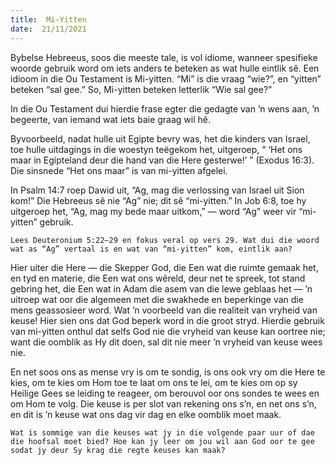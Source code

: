 ```yaml
---
title:  Mi-Yitten
date:  21/11/2021
---
```


Bybelse Hebreeus, soos die meeste tale, is vol idiome, wanneer spesifieke woorde gebruik word om iets anders te beteken as wat hulle eintlik sê.  Een idioom in die Ou Testament is Mi-yitten. “Mi” is die vraag “wie?”, en “yitten” beteken “sal gee.” So, Mi-yitten beteken letterlik “Wie sal gee?”

In die Ou Testament dui hierdie frase egter die gedagte van ’n wens aan, ’n begeerte, van iemand wat iets baie graag wil hê.

Byvoorbeeld, nadat hulle uit Egipte bevry was, het die kinders van Israel, toe hulle uitdagings in die woestyn teëgekom het, uitgeroep, “ ‘Het ons maar in Egipteland deur die hand van die Here gesterwe!’ ” (Exodus 16:3). Die sinsnede “Het ons maar” is van mi-yitten afgelei.

In Psalm 14:7 roep Dawid uit, “Ag, mag die verlossing van Israel uit Sion kom!” Die Hebreeus sê nie “Ag” nie;  dit sê “mi-yitten.” In Job 6:8, toe hy uitgeroep het, “Ag, mag my bede maar uitkom,” — word “Ag” weer vir “mi-yitten” gebruik.

`Lees Deuteronium 5:22–29 en fokus veral op vers 29. Wat dui die woord wat as “Ag” vertaal is en wat van “mi-yitten” kom, eintlik aan?`

Hier uiter die Here — die Skepper God, die Een wat die ruimte gemaak het, en tyd en materie, die Een wat ons wêreld, deur net te spreek, tot stand gebring het, die Een wat in Adam die asem van die lewe geblaas het — ’n uitroep wat oor die algemeen met die swakhede en beperkinge van die mens geassosieer word. Wat ’n voorbeeld van die realiteit van vryheid van keuse! Hier sien ons dat God beperk word in die groot stryd. Hierdie gebruik van mi-yitten onthul dat selfs God nie die vryheid van keuse kan oortree nie;  want die oomblik as Hy dit doen, sal dit nie meer ’n vryheid van keuse wees nie.

En net soos ons as mense vry is om te sondig, is ons ook vry om die Here te kies, om te kies om Hom toe te laat om ons te lei, om te kies om op sy Heilige Gees se leiding te reageer, om berouvol oor ons sondes te wees en om Hom te volg.  Die keuse is per slot van rekening ons s’n, en net ons s’n, en dit is ’n keuse wat ons dag vir dag en elke oomblik moet maak.

`Wat is sommige van die keuses wat jy in die volgende paar uur of dae die hoofsal moet bied? Hoe kan jy leer om jou wil aan God oor te gee sodat jy deur Sy krag die regte keuses kan maak?`